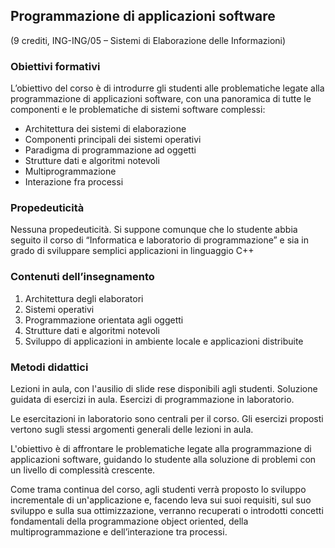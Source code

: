 ## Programmazione di applicazioni software 
(9 crediti, ING-ING/05 – Sistemi di Elaborazione delle Informazioni)

### Obiettivi formativi
L’obiettivo del corso è di introdurre gli studenti alle problematiche legate alla programmazione di applicazioni software, con una panoramica di tutte le componenti e le problematiche di sistemi software complessi:
* Architettura dei sistemi di elaborazione
* Componenti principali dei sistemi operativi
* Paradigma di programmazione ad oggetti
* Strutture dati e algoritmi notevoli
* Multiprogrammazione
* Interazione fra processi

### Propedeuticità
Nessuna propedeuticità. 
Si suppone comunque che lo studente abbia seguito il corso di “Informatica e laboratorio di programmazione” e sia in grado di sviluppare semplici applicazioni in linguaggio C++

### Contenuti dell’insegnamento
1. Architettura degli elaboratori
2. Sistemi operativi
3. Programmazione orientata agli oggetti
4. Strutture dati e algoritmi notevoli
5. Sviluppo di applicazioni in ambiente locale e applicazioni distribuite

### Metodi didattici
Lezioni in aula, con l'ausilio di slide rese disponibili agli studenti. 
Soluzione guidata di esercizi in aula. Esercizi di programmazione in laboratorio.

Le esercitazioni in laboratorio sono centrali per il corso. Gli esercizi proposti vertono sugli stessi argomenti generali delle lezioni in aula. 

L'obiettivo è di affrontare le problematiche legate alla programmazione di applicazioni software, guidando lo studente alla soluzione di problemi con un livello di complessità crescente.

Come trama continua del corso, agli studenti verrà proposto lo sviluppo incrementale di un'applicazione e, facendo leva sui suoi requisiti, sul suo sviluppo e sulla sua ottimizzazione, verranno recuperati o introdotti concetti fondamentali della programmazione object oriented, della multiprogrammazione e dell’interazione tra processi.
